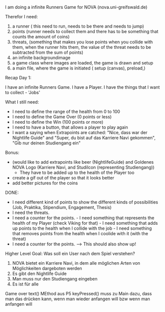 I am doing a infinite Runners Game for NOVA (nova.uni-greifswald.de)

Therefor I need:
1. a runner ( this need to run, needs to be there and needs to jump)
2. points (runner needs to collect them and there has to be something that counts the amount of coins)
3. threats, (something that makes you lose points when you collide with them, when the runner hits them, the value of the threat needs to be subtracted from the sum of points)
4. an infinite backgroundimage
5. a game class where images are loaded, the game is drawn and setup
6. a main file, where the game is initiated ( setup (canvas), preload,)

Recap Day 1: 

I have an infinite Runners Game.
I have a Player.
I have the things that I want to collect - 'Jobs'


What I still need: 
- I need to define the range of the health from 0 to 100
- I need to define the Game Over (0 points or less)
- I need to define the Win (100 points or more)
- I need to have a button, that allows a player to play again
- I want a saying when Extrapoints are catched:  "Nice, dass war der Nightlife Guide" and "Super, du bist auf das Karriere Navi gekommen", "Gib nur deinen Studiengang ein"
  


Bonus: 
 - (would like to add extrapoints like beer (NightlifeGuide) and Goldenes NOVA Logo (Karriere Navi, and StudiIcon (representing Studiengang))
    - They have to be added up to the health of the Player too
 - create a gif out of the player so that it looks better 
 - add better pictures for the coins

 DONE: 
 - I need different kind of points to show the different kinds of possibilities (Job, Praktika, Stipendium, Engagement, Thesis)
  - I need the threats.
   - I need a counter for the points.
    - I need something that represents the health of my Player (check Viking for that)
    - I need something that adds up points to the health when I collide with the job
    - I need something that removes points from the health when I coolide with it (with the threat)
 - I need a counter for the points. --> This should also show up!


Higher Level Goal: 
 Was soll ein User nach dem Spiel verstehen?
 1. NOVA bietet ein Karriere Navi, in dem alle möglichen Arten von Möglichkeiten dargeboten werden
 2. Es gibt den Nightlife Guide
 3. Man muss nur den Studiengang eingeben 
 4. Es ist für alle

Game over
text() MEthod aus P5
keyPressed() muss zu Main dazu, dass man das drücken kann, wenn man wieder anfangen will bzw wenn man anfangen will 